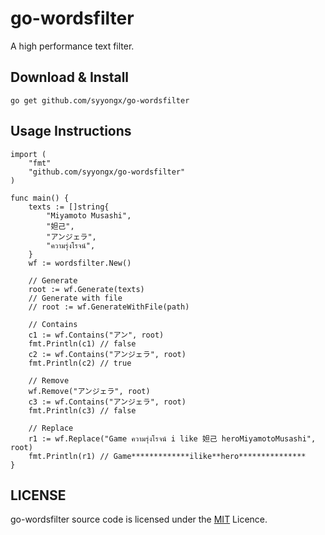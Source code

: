 # go-wordsfilter
A high performance text filter.

## Download & Install
```shell
go get github.com/syyongx/go-wordsfilter
```

## Usage Instructions
```
import (
    "fmt"
    "github.com/syyongx/go-wordsfilter"
)

func main() {
    texts := []string{
        "Miyamoto Musashi",
        "妲己",
        "アンジェラ",
        "ความรุ่งโรจน์",
    }
    wf := wordsfilter.New()

    // Generate
    root := wf.Generate(texts)
    // Generate with file
    // root := wf.GenerateWithFile(path)

    // Contains
    c1 := wf.Contains("アン", root)
    fmt.Println(c1) // false
    c2 := wf.Contains("アンジェラ", root)
    fmt.Println(c2) // true

    // Remove
    wf.Remove("アンジェラ", root)
    c3 := wf.Contains("アンジェラ", root)
    fmt.Println(c3) // false

    // Replace
    r1 := wf.Replace("Game ความรุ่งโรจน์ i like 妲己 heroMiyamotoMusashi", root)
    fmt.Println(r1) // Game*************ilike**hero***************
}
```

## LICENSE
go-wordsfilter source code is licensed under the [MIT](https://github.com/syyongx/go-wordsfilter/blob/master/LICENSE) Licence.